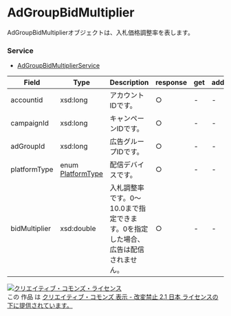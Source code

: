 # AdGroupBidMultiplier
AdGroupBidMultiplierオブジェクトは、入札価格調整率を表します。
### Service
+ [AdGroupBidMultiplierService](../services/AdGroupBidMultiplierService.md)

| Field | Type | Description | response | get | add | set | remove | 
|---|---|---|---|---|---|---|---|
| accountid| xsd:long| アカウントIDです。| ○ | - | - | Ignore | Ignore |
| campaignId| xsd:long| キャンペーンIDです。| ○ | - | - | Requirement | Requirement |
| adGroupId| xsd:long| 広告グループIDです。|  ○ | - | - | Requirement | Requirement |
| platformType| enum [PlatformType](../PlatformType.md)| 配信デバイスです。|  ○ | - | - | Requirement | Requirement |
| bidMultiplier| xsd:double| 入札調整率です。0～10.0まで指定できます。0を指定した場合、広告は配信されません。|  ○ | - | - | Requirement | Ignore |

<a rel="license" href="http://creativecommons.org/licenses/by-nd/2.1/jp/"><img alt="クリエイティブ・コモンズ・ライセンス" style="border-width:0" src="https://i.creativecommons.org/l/by-nd/2.1/jp/88x31.png" /></a><br />この 作品 は <a rel="license" href="http://creativecommons.org/licenses/by-nd/2.1/jp/">クリエイティブ・コモンズ 表示 - 改変禁止 2.1 日本 ライセンスの下に提供されています。</a>
